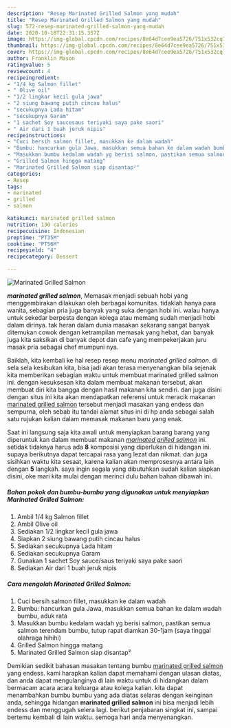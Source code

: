 ```yaml
---
description: "Resep Marinated Grilled Salmon yang mudah"
title: "Resep Marinated Grilled Salmon yang mudah"
slug: 572-resep-marinated-grilled-salmon-yang-mudah
date: 2020-10-18T22:31:15.357Z
image: https://img-global.cpcdn.com/recipes/8e64d7cee9ea5726/751x532cq70/marinated-grilled-salmon-foto-resep-utama.jpg
thumbnail: https://img-global.cpcdn.com/recipes/8e64d7cee9ea5726/751x532cq70/marinated-grilled-salmon-foto-resep-utama.jpg
cover: https://img-global.cpcdn.com/recipes/8e64d7cee9ea5726/751x532cq70/marinated-grilled-salmon-foto-resep-utama.jpg
author: Franklin Mason
ratingvalue: 5
reviewcount: 4
recipeingredient:
- "1/4 kg Salmon fillet"
- " Olive oil"
- "1/2 lingkar kecil gula jawa"
- "2 siung bawang putih cincau halus"
- "secukupnya Lada hitam"
- "secukupnya Garam"
- "1 sachet Soy saucesaus teriyaki saya pake saori"
- " Air dari 1 buah jeruk nipis"
recipeinstructions:
- "Cuci bersih salmon fillet, masukkan ke dalam wadah"
- "Bumbu: hancurkan gula Jawa, masukkan semua bahan ke dalam wadah bumbu, aduk rata"
- "Masukkan bumbu kedalam wadah yg berisi salmon, pastikan semua salmon terendam bumbu, tutup rapat diamkan 30-1jam (saya tinggal olahraga hihihi)"
- "Grilled Salmon hingga matang"
- "Marinated Grilled Salmon siap disantap²"
categories:
- Resep
tags:
- marinated
- grilled
- salmon

katakunci: marinated grilled salmon 
nutrition: 130 calories
recipecuisine: Indonesian
preptime: "PT35M"
cooktime: "PT56M"
recipeyield: "4"
recipecategory: Dessert

---
```



![Marinated Grilled Salmon](https://img-global.cpcdn.com/recipes/8e64d7cee9ea5726/751x532cq70/marinated-grilled-salmon-foto-resep-utama.jpg)

<b><i>marinated grilled salmon</i></b>, Memasak menjadi sebuah hobi yang menggembirakan dilakukan oleh berbagai komunitas. tidaklah hanya para wanita, sebagian pria juga banyak yang suka dengan hobi ini. walau hanya untuk sekedar berpesta dengan kolega atau memang sudah menjadi hobi dalam dirinya. tak heran dalam dunia masakan sekarang sangat banyak ditemukan cowok dengan ketrampilan memasak yang hebat, dan banyak juga kita saksikan di banyak depot dan cafe yang mempekerjakan juru masak pria sebagai chef mumpuni nya.

Baiklah, kita kembali ke hal resep resep menu <i>marinated grilled salmon</i>. di sela sela kesibukan kita, bisa jadi akan terasa menyenangkan bila sejenak kita memberikan sebagian waktu untuk membuat marinated grilled salmon ini. dengan kesuksesan kita dalam membuat makanan tersebut, akan membuat diri kita bangga dengan hasil makanan kita sendiri. dan juga disini dengan situs ini kita akan mendapatkan referensi untuk meracik makanan <u>marinated grilled salmon</u> tersebut menjadi masakan yang endess dan sempurna, oleh sebab itu tandai alamat situs ini di hp anda sebagai salah satu rujukan kalian dalam memasak makanan baru yang enak.




Saat ini langsung saja kita awali untuk menyiapkan barang barang yang diperuntuk kan dalam membuat makanan <u><i>marinated grilled salmon</i></u> ini. setidak tidaknya harus ada <b>8</b> komposisi yang diperlukan di hidangan ini. supaya berikutnya dapat tercapai rasa yang lezat dan nikmat. dan juga sisihkan waktu kita sesaat, karena kalian akan memprosesnya antara lain dengan <b>5</b> langkah. saya ingin segala yang dibutuhkan sudah kalian siapkan disini, oke mari kita mulai dengan merinci dulu bahan bahan dibawah ini.

<!--inarticleads1-->

##### Bahan pokok dan bumbu-bumbu yang digunakan untuk menyiapkan Marinated Grilled Salmon:

1. Ambil 1/4 kg Salmon fillet
1. Ambil  Olive oil
1. Sediakan 1/2 lingkar kecil gula jawa
1. Siapkan 2 siung bawang putih cincau halus
1. Sediakan secukupnya Lada hitam
1. Sediakan secukupnya Garam
1. Gunakan 1 sachet Soy sauce/saus teriyaki saya pake saori
1. Sediakan  Air dari 1 buah jeruk nipis




<!--inarticleads2-->

##### Cara mengolah Marinated Grilled Salmon:

1. Cuci bersih salmon fillet, masukkan ke dalam wadah
1. Bumbu: hancurkan gula Jawa, masukkan semua bahan ke dalam wadah bumbu, aduk rata
1. Masukkan bumbu kedalam wadah yg berisi salmon, pastikan semua salmon terendam bumbu, tutup rapat diamkan 30-1jam (saya tinggal olahraga hihihi)
1. Grilled Salmon hingga matang
1. Marinated Grilled Salmon siap disantap²




Demikian sedikit bahasan masakan tentang bumbu <u>marinated grilled salmon</u> yang endess. kami harapkan kalian dapat memahami dengan ulasan diatas, dan anda dapat mengulanginya di lain waktu untuk di hidangkan dalam bermacam acara acara keluarga atau kolega kalian. kita dapat menambahkan bumbu bumbu yang ada diatas selaras dengan keinginan anda, sehingga hidangan <b>marinated grilled salmon</b> ini bisa menjadi lebih endess dan menggugah selera lagi. berikut penjabaran singkat ini, sampai bertemu kembali di lain waktu. semoga hari anda menyenangkan.
